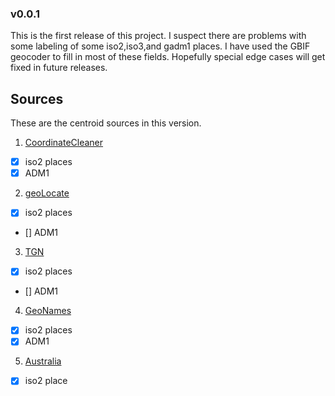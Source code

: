 ### v0.0.1 

This is the first release of this project. I suspect there are problems with some labeling of some iso2,iso3,and gadm1 places. I have used the GBIF geocoder to fill in most of these fields. Hopefully special edge cases will get fixed in future releases. 

## Sources 

These are the centroid sources in this version. 

1. [CoordinateCleaner](https://github.com/ropensci/CoordinateCleaner)
- [x] iso2 places 
- [x] ADM1
2. [geoLocate](https://www.geo-locate.org/)
 - [x] iso2 places
 - [] ADM1
3. [TGN]()
 - [x] iso2 places
 - [] ADM1
4. [GeoNames](https://www.geonames.org/)
 - [x] iso2 places
 - [x] ADM1
5. [Australia](https://www.ga.gov.au/scientific-topics/national-location-information/dimensions/centre-of-australia-states-territoriess)
- [x] iso2 place


